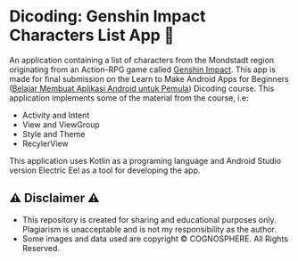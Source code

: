 # Dicoding: Genshin Impact Characters List App 📱
An application containing a list of characters from the Mondstadt region originating from an Action-RPG game called [Genshin Impact](https://genshin.hoyoverse.com/). This app is made for final submission on the Learn to Make Android Apps for Beginners ([Belajar Membuat Aplikasi Android untuk Pemula](https://www.dicoding.com/academies/51)) Dicoding course. This application implements some of the material from the course, i.e:
- Activity and Intent
- View and ViewGroup
- Style and Theme
- RecylerView

This application uses Kotlin as a programing language and Android Studio version Electric Eel as a tool for developing the app.

## ⚠ Disclaimer ⚠
- This repository is created for sharing and educational purposes only. Plagiarism is unacceptable and is not my responsibility as the author.
- Some images and data used are copyright © COGNOSPHERE. All Rights Reserved.
